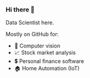### Hi there 👋

Data Scientist here.  

Mostly on GitHub for: 
- 👀 Computer vision
- 📈 Stock market analysis
- 💲 Personal finance software
- 🏠 Home Automation (IoT)


<!--
**LeoSaffron/LeoSaffron** is a ✨ _special_ ✨ repository because its `README.md` (this file) appears on your GitHub profile.

Here are some ideas to get you started:

- 🔭 I’m currently working on ...
- 🌱 I’m currently learning ...
- 👯 I’m looking to collaborate on ...
- 🤔 I’m looking for help with ...
- 💬 Ask me about ...
- 📫 How to reach me: ...
- 😄 Pronouns: ...
- ⚡ Fun fact: ...
-->
